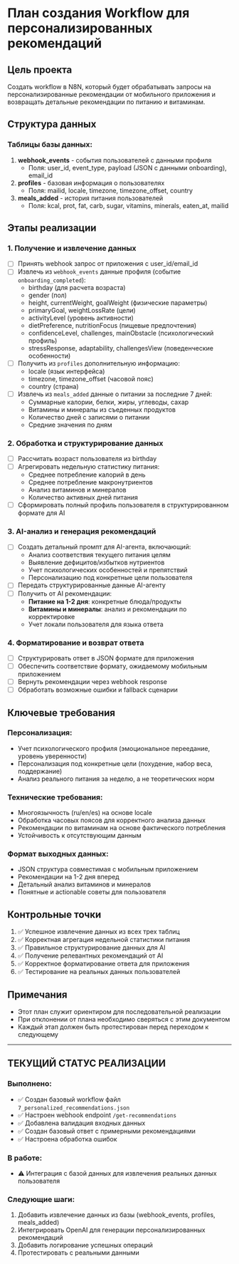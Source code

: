 # План создания Workflow для персонализированных рекомендаций

## Цель проекта
Создать workflow в N8N, который будет обрабатывать запросы на персонализированные рекомендации от мобильного приложения и возвращать детальные рекомендации по питанию и витаминам.

## Структура данных

### Таблицы базы данных:
1. **webhook_events** - события пользователей с данными профиля
   - Поля: user_id, event_type, payload (JSON с данными onboarding), email_id
2. **profiles** - базовая информация о пользователях  
   - Поля: mailid, locale, timezone, timezone_offset, country
3. **meals_added** - история питания пользователей
   - Поля: kcal, prot, fat, carb, sugar, vitamins, minerals, eaten_at, mailid

## Этапы реализации

### 1. Получение и извлечение данных
- [ ] Принять webhook запрос от приложения с user_id/email_id
- [ ] Извлечь из `webhook_events` данные профиля (событие `onboarding_completed`):
  - birthday (для расчета возраста)
  - gender (пол)
  - height, currentWeight, goalWeight (физические параметры)
  - primaryGoal, weightLossRate (цели)
  - activityLevel (уровень активности)
  - dietPreference, nutritionFocus (пищевые предпочтения)
  - confidenceLevel, challenges, mainObstacle (психологический профиль)
  - stressResponse, adaptability, challengesView (поведенческие особенности)
- [ ] Получить из `profiles` дополнительную информацию:
  - locale (язык интерфейса)
  - timezone, timezone_offset (часовой пояс)
  - country (страна)
- [ ] Извлечь из `meals_added` данные о питании за последние 7 дней:
  - Суммарные калории, белки, жиры, углеводы, сахар
  - Витамины и минералы из съеденных продуктов
  - Количество дней с записями о питании
  - Средние значения по дням

### 2. Обработка и структурирование данных
- [ ] Рассчитать возраст пользователя из birthday
- [ ] Агрегировать недельную статистику питания:
  - Среднее потребление калорий в день
  - Среднее потребление макронутриентов
  - Анализ витаминов и минералов
  - Количество активных дней питания
- [ ] Сформировать полный профиль пользователя в структурированном формате для AI

### 3. AI-анализ и генерация рекомендаций
- [ ] Создать детальный промпт для AI-агента, включающий:
  - Анализ соответствия текущего питания целям
  - Выявление дефицитов/избытков нутриентов
  - Учет психологических особенностей и препятствий
  - Персонализацию под конкретные цели пользователя
- [ ] Передать структурированные данные AI-агенту
- [ ] Получить от AI рекомендации:
  - **Питание на 1-2 дня**: конкретные блюда/продукты
  - **Витамины и минералы**: анализ и рекомендации по корректировке
  - Учет локали пользователя для языка ответа

### 4. Форматирование и возврат ответа
- [ ] Структурировать ответ в JSON формате для приложения
- [ ] Обеспечить соответствие формату, ожидаемому мобильным приложением
- [ ] Вернуть рекомендации через webhook response
- [ ] Обработать возможные ошибки и fallback сценарии

## Ключевые требования

### Персонализация:
- Учет психологического профиля (эмоциональное переедание, уровень уверенности)
- Персонализация под конкретные цели (похудение, набор веса, поддержание)
- Анализ реального питания за неделю, а не теоретических норм

### Технические требования:
- Многоязычность (ru/en/es) на основе locale
- Обработка часовых поясов для корректного анализа данных
- Рекомендации по витаминам на основе фактического потребления
- Устойчивость к отсутствующим данным

### Формат выходных данных:
- JSON структура совместимая с мобильным приложением
- Рекомендации на 1-2 дня вперед
- Детальный анализ витаминов и минералов
- Понятные и actionable советы для пользователя

## Контрольные точки
1. ✅ Успешное извлечение данных из всех трех таблиц
2. ✅ Корректная агрегация недельной статистики питания
3. ✅ Правильное структурирование данных для AI
4. ✅ Получение релевантных рекомендаций от AI
5. ✅ Корректное форматирование ответа для приложения
6. ✅ Тестирование на реальных данных пользователей

## Примечания
- Этот план служит ориентиром для последовательной реализации
- При отклонении от плана необходимо сверяться с этим документом
- Каждый этап должен быть протестирован перед переходом к следующему

---

## ТЕКУЩИЙ СТАТУС РЕАЛИЗАЦИИ

### Выполнено:
- ✅ Создан базовый workflow файл `7_personalized_recommendations.json`
- ✅ Настроен webhook endpoint `/get-recommendations`
- ✅ Добавлена валидация входных данных
- ✅ Создан базовый ответ с примерными рекомендациями
- ✅ Настроена обработка ошибок

### В работе:
- ⚠️ Интеграция с базой данных для извлечения реальных данных пользователя

### Следующие шаги:
1. Добавить извлечение данных из базы (webhook_events, profiles, meals_added)
2. Интегрировать OpenAI для генерации персонализированных рекомендаций
3. Добавить логирование успешных операций
4. Протестировать с реальными данными 